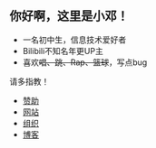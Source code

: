 ## 你好啊，这里是小邓！

- 一名初中生，信息技术爱好者
- Bilibili不知名年更UP主
- 喜欢~~唱、跳、Rap、篮球~~，写点bug

请多指教！

- [赞助](https://pay.thisisxd.top)
- [网站](https://thisisxd.top)
- [组织](https://itcdt.top)
- [博客](https://blog.thisisxd.top)
